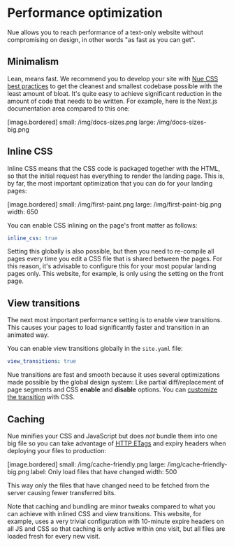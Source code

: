 
# Performance optimization

Nue allows you to reach performance of a text-only website without compromising on design, in other words "as fast as you can get".

## Minimalism

Lean, means fast. We recommend you to develop your site with [Nue CSS best practices](css-best-practices.html) to get the cleanest and smallest codebase possible with the least amount of bloat. It's quite easy to achieve significant reduction in the amount of code that needs to be written. For example, here is the Next.js documentation area compared to this one:

[image.bordered]
  small: /img/docs-sizes.png
  large: /img/docs-sizes-big.png

## Inline CSS

Inline CSS means that the CSS code is packaged together with the HTML, so that the initial request has everything to render the landing page. This is, by far, the most important optimization that you can do for your landing pages:

[image.bordered]
  small: /img/first-paint.png
  large: /img/first-paint-big.png
  width: 650

You can enable CSS inlining on the page's front matter as follows:

```yaml
inline_css: true
```

Setting this globally is also possible, but then you need to re-compile all pages every time you edit a CSS file that is shared between the pages. For this reason, it's advisable to configure this for your most popular landing pages only. This website, for example, is only using the setting on the front page.

## View transitions

The next most important performance setting is to enable view transitions.
This causes your pages to load significantly faster and transition in an animated way.

You can enable view transitions globally in the `site.yaml` file:

```yaml
view_transitions: true
```

Nue transitions are fast and smooth because it uses several optimizations made possible by the global design system: Like partial diff/replacement of page segments and CSS **enable** and **disable** options. You can [customize the transition](reactivity.html#view-transitions) with CSS.

## Caching

Nue minifies your CSS and JavaScript but does *not* bundle them into one big file so you can take advantage of [HTTP ETags](//developer.mozilla.org/en-US/docs/Web/HTTP/Headers/ETag) and expiry headers when deploying your files to production:

[image.bordered]
  small: /img/cache-friendly.png
  large: /img/cache-friendly-big.png
  label: Only load files that have changed
  width: 500

This way only the files that have changed need to be fetched from the server causing fewer transferred bits.

Note that caching and bundling are minor tweaks compared to what you can achieve with inlined CSS and view transitions. This website, for example, uses a very trivial configuration with 10-minute expire headers on all JS and CSS so that caching is only active within one visit, but all files are loaded fresh for every new visit.

